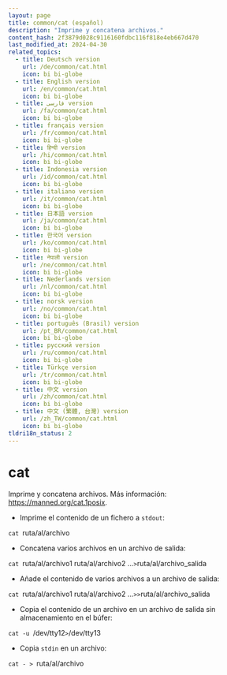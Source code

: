 ```yaml
---
layout: page
title: common/cat (español)
description: "Imprime y concatena archivos."
content_hash: 2f3879d028c9116160fdbc116f818e4eb667d470
last_modified_at: 2024-04-30
related_topics:
  - title: Deutsch version
    url: /de/common/cat.html
    icon: bi bi-globe
  - title: English version
    url: /en/common/cat.html
    icon: bi bi-globe
  - title: فارسی version
    url: /fa/common/cat.html
    icon: bi bi-globe
  - title: français version
    url: /fr/common/cat.html
    icon: bi bi-globe
  - title: हिन्दी version
    url: /hi/common/cat.html
    icon: bi bi-globe
  - title: Indonesia version
    url: /id/common/cat.html
    icon: bi bi-globe
  - title: italiano version
    url: /it/common/cat.html
    icon: bi bi-globe
  - title: 日本語 version
    url: /ja/common/cat.html
    icon: bi bi-globe
  - title: 한국어 version
    url: /ko/common/cat.html
    icon: bi bi-globe
  - title: नेपाली version
    url: /ne/common/cat.html
    icon: bi bi-globe
  - title: Nederlands version
    url: /nl/common/cat.html
    icon: bi bi-globe
  - title: norsk version
    url: /no/common/cat.html
    icon: bi bi-globe
  - title: português (Brasil) version
    url: /pt_BR/common/cat.html
    icon: bi bi-globe
  - title: русский version
    url: /ru/common/cat.html
    icon: bi bi-globe
  - title: Türkçe version
    url: /tr/common/cat.html
    icon: bi bi-globe
  - title: 中文 version
    url: /zh/common/cat.html
    icon: bi bi-globe
  - title: 中文 (繁體, 台灣) version
    url: /zh_TW/common/cat.html
    icon: bi bi-globe
tldri18n_status: 2
---
```

# cat

Imprime y concatena archivos.
Más información: <https://manned.org/cat.1posix>.

- Imprime el contenido de un fichero a `stdout`:

`cat `<span class="tldr-var badge badge-pill bg-dark-lm bg-white-dm text-white-lm text-dark-dm font-weight-bold">ruta/al/archivo</span>

- Concatena varios archivos en un archivo de salida:

`cat `<span class="tldr-var badge badge-pill bg-dark-lm bg-white-dm text-white-lm text-dark-dm font-weight-bold">ruta/al/archivo1 ruta/al/archivo2 ...</span>` > `<span class="tldr-var badge badge-pill bg-dark-lm bg-white-dm text-white-lm text-dark-dm font-weight-bold">ruta/al/archivo_salida</span>

- Añade el contenido de varios archivos a un archivo de salida:

`cat `<span class="tldr-var badge badge-pill bg-dark-lm bg-white-dm text-white-lm text-dark-dm font-weight-bold">ruta/al/archivo1 ruta/al/archivo2 ...</span>` >> `<span class="tldr-var badge badge-pill bg-dark-lm bg-white-dm text-white-lm text-dark-dm font-weight-bold">ruta/al/archivo_salida</span>

- Copia el contenido de un archivo en un archivo de salida sin almacenamiento en el búfer:

`cat -u `<span class="tldr-var badge badge-pill bg-dark-lm bg-white-dm text-white-lm text-dark-dm font-weight-bold">/dev/tty12</span>` > `<span class="tldr-var badge badge-pill bg-dark-lm bg-white-dm text-white-lm text-dark-dm font-weight-bold">/dev/tty13</span>

- Copia `stdin` en un archivo:

`cat - > `<span class="tldr-var badge badge-pill bg-dark-lm bg-white-dm text-white-lm text-dark-dm font-weight-bold">ruta/al/archivo</span>
